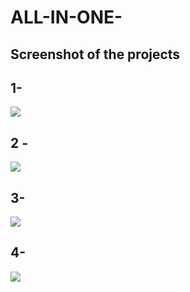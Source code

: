 # ALL-IN-ONE-
## Screenshot of the projects

## 1- 
![](https://user-images.githubusercontent.com/45648611/135093719-3908427f-73fb-454f-a2b2-b62bcd511168.PNG)


## 2 -
![](https://user-images.githubusercontent.com/45648611/135091722-66ad1495-927a-4acb-9de4-675be2bcb507.PNG)

## 3-
![](https://user-images.githubusercontent.com/45648611/135091943-dc82e0a7-3cd7-422a-b747-a63110bbf4ca.PNG)

## 4-
![](https://user-images.githubusercontent.com/45648611/135091972-e5a2c72b-9d85-4502-8648-b52febead4d2.PNG)

